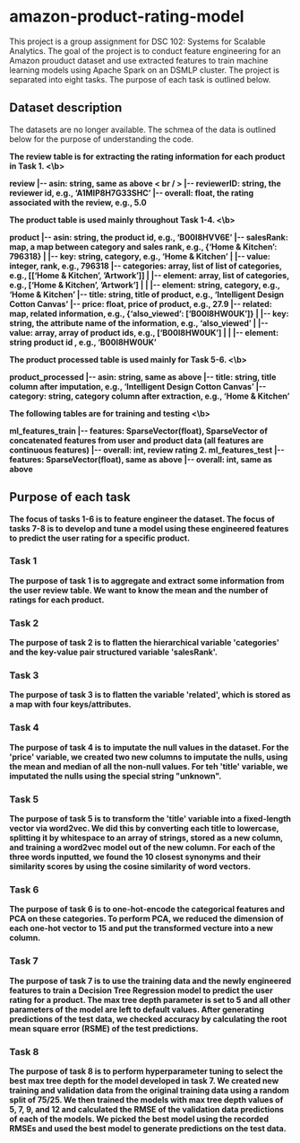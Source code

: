 # amazon-product-rating-model

This project is a group assignment for DSC 102: Systems for Scalable Analytics. The goal of the project is to conduct feature engineering for an Amazon prouduct dataset and use extracted features to train machine learning models using Apache Spark on an DSMLP cluster. The project is separated into eight tasks. The purpose of each task is outlined below. 


## Dataset description

The datasets are no longer available. The schmea of the data is outlined below for the purpose of understanding the code. 

<b> The review table is for extracting the rating information for each product in Task 1. <\b> 

review
|-- asin: string, same as above < br / >
|-- reviewerID: string, the reviewer id, e.g., ‘A1MIP8H7G33SHC’
|-- overall: float, the rating associated with the review, e.g., 5.0

<b> The product table is used mainly throughout Task 1-4. <\b> 

product
|-- asin: string, the product id, e.g., ‘B00I8HVV6E’
|-- salesRank: map, a map between category and sales rank, e.g., {‘Home & Kitchen’: 796318}
| |-- key: string, category, e.g., ‘Home & Kitchen’
| |-- value: integer, rank, e.g., 796318
|-- categories: array, list of list of categories, e.g., [[‘Home & Kitchen’, ’Artwork’]]
| |-- element: array, list of categories, e.g., [‘Home & Kitchen’, ’Artwork’]
| | |-- element: string, category, e.g., ‘Home & Kitchen’
|-- title: string, title of product, e.g., ‘Intelligent Design Cotton Canvas’
|-- price: float, price of product, e.g., 27.9
|-- related: map, related information, e.g., {‘also_viewed’: [‘B00I8HW0UK’]}
| |-- key: string, the attribute name of the information, e.g., ‘also_viewed’
| |-- value: array, array of product ids, e.g., [‘B00I8HW0UK’]
| | |-- element: string product id , e.g., ‘B00I8HW0UK’

<b> The product processed table is used mainly for Task 5-6. <\b> 

product_processed
|-- asin: string, same as above
|-- title: string, title column after imputation, e.g., ‘Intelligent Design Cotton Canvas’
|-- category: string, category column after extraction, e.g., ‘Home & Kitchen’

<b> The following tables are for training and testing <\b>

ml_features_train
|-- features: SparseVector(float), SparseVector of concatenated
features from user and product data (all features are continuous
features)
|-- overall: int, review rating
2. ml_features_test
|-- features: SparseVector(float), same as above
|-- overall: int, same as above


## Purpose of each task 

The focus of tasks 1-6 is to feature engineer the dataset. The focus of tasks 7-8 is to develop and tune a model using these engineered features to predict the user rating for a specific product. 

### Task 1 

The purpose of task 1 is to aggregate and extract some information from the user review table. We want to know the mean and the number of ratings for each product. 

### Task 2 

The purpose of task 2 is to flatten the hierarchical variable 'categories' and the key-value pair structured variable 'salesRank'. 

### Task 3 

The purpose of task 3 is to flatten the variable 'related', which is stored as a map with four keys/attributes. 

### Task 4 

The purpose of task 4 is to imputate the null values in the dataset. For the 'price' variable, we created two new columns to imputate the nulls, using the mean and median of all the non-null values. For teh 'title' variable, we imputated the nulls using the special string "unknown".

### Task 5 

The purpose of task 5 is to transform the 'title' variable into a fixed-length vector via word2vec. We did this by converting each title to lowercase, splitting it by whitespace to an array of strings, stored as a new column, and training a word2vec model out of the new column. For each of the three words inputted, we found the 10 closest synonyms and their similarity scores by using the cosine similarity of word vectors. 

### Task 6 

The purpose of task 6 is to one-hot-encode the categorical features and PCA on these categories. To perform PCA, we reduced the dimension of each one-hot vector to 15 and put the transformed vecture into a new column. 

### Task 7 

The purpose of task 7 is to use the training data and the newly engineered features to train a Decision Tree Regression model to predict the user rating for a product. The max tree depth parameter is set to 5 and all other parameters of the model are left to default values. After generating predictions of the test data, we checked accuracy by calculating the root mean square error (RSME) of the test predictions. 

### Task 8 

The purpose of task 8 is to perform hyperparameter tuning to select the best max tree depth for the model developed in task 7. We created new training and validation data from the original training data using a random split of 75/25. We then trained the models with max tree depth values of 5, 7, 9, and 12 and calculated the RMSE of the validation data predictions of each of the models. We picked the best model using the recorded RMSEs and used the best model to generate predictions on the test data. 
